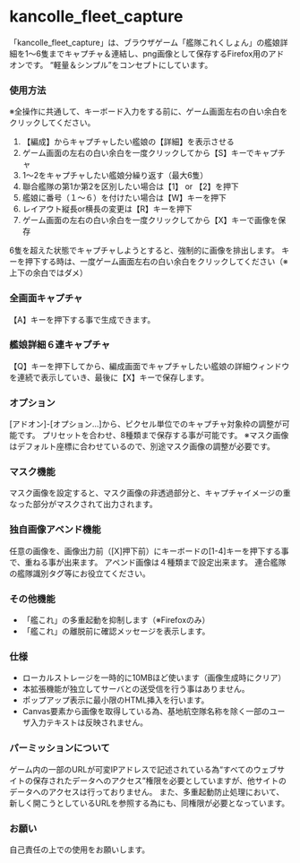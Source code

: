 # kancolle_fleet_capture

「kancolle_fleet_capture」は、ブラウザゲーム「艦隊これくしょん」の艦娘詳細を1～6隻までキャプチャ＆連結し、png画像として保存するFirefox用のアドオンです。
“軽量＆シンプル”をコンセプトにしています。

### 使用方法
※全操作に共通して、キーボード入力をする前に、ゲーム画面左右の白い余白をクリックしてください。

1. 【編成】からキャプチャしたい艦娘の【詳細】を表示させる
2. ゲーム画面の左右の白い余白を一度クリックしてから【S】キーでキャプチャ
3. 1～2をキャプチャしたい艦娘分繰り返す（最大6隻）
4. 聯合艦隊の第1か第2を区別したい場合は【1】 or 【2】を押下
5. 艦娘に番号（１～６）を付けたい場合は【W】キーを押下
6. レイアウト縦長or横長の変更は【R】キーを押下
7. ゲーム画面の左右の白い余白を一度クリックしてから【X】キーで画像を保存

6隻を超えた状態でキャプチャしようとすると、強制的に画像を排出します。
キーを押下する時は、一度ゲーム画面左右の白い余白をクリックしてください（※上下の余白ではダメ）

### 全画面キャプチャ
【A】キーを押下する事で生成できます。

### 艦娘詳細６連キャプチャ
【Q】キーを押下してから、編成画面でキャプチャしたい艦娘の詳細ウィンドウを連続で表示していき、最後に【X】キーで保存します。

### オプション
[アドオン]-[オプション...]から、ピクセル単位でのキャプチャ対象枠の調整が可能です。
プリセットを合わせ、8種類まで保存する事が可能です。
※マスク画像はデフォルト座標に合わせているので、別途マスク画像の調整が必要です。

### マスク機能
マスク画像を設定すると、マスク画像の非透過部分と、キャプチャイメージの重なった部分がマスクされて出力されます。

### 独自画像アペンド機能
任意の画像を、画像出力前（[X]押下前）にキーボードの[1-4]キーを押下する事で、重ねる事が出来ます。
アペンド画像は４種類まで設定出来ます。
連合艦隊の艦隊識別タグ等にお役立てください。

### その他機能
* 「艦これ」の多重起動を抑制します（※Firefoxのみ）
* 「艦これ」の離脱前に確認メッセージを表示します。

### 仕様
* ローカルストレージを一時的に10MBほど使います（画像生成時にクリア）
* 本拡張機能が独立してサーバとの送受信を行う事はありません。
* ポップアップ表示に最小限のHTML挿入を行います。
* Canvas要素から画像を取得している為、基地航空隊名称を除く一部のユーザ入力テキストは反映されません。

### パーミッションについて
ゲーム内の一部のURLが可変IPアドレスで記述されている為“すべてのウェブサイトの保存されたデータへのアクセス”権限を必要としていますが、他サイトのデータへのアクセスは行っておりません。
また、多重起動防止処理において、新しく開こうとしているURLを参照する為にも、同権限が必要となっています。

### お願い
自己責任の上での使用をお願いします。
